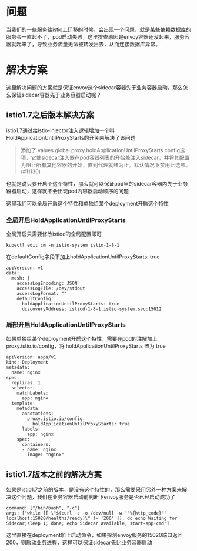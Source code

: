 # 问题

当我们的一些服务往istio上迁移的时候，会出现一个问题，就是某些依赖数据库的服务会一直起不了，pod启动失败，这里排查原因是envoy容器还没起来，服务容器就起来了，导致业务流量无法被转发出去，从而连接数据库异常。 


# 解决方案

这里解决问题的方案就是保证envoy这个sidecar容器先于业务容器启动，那么怎么保证sidecar容器先于业务容器启动呢？

## istio1.7之后版本解决方案

istio1.7通过给istio-injector注入逻辑增加一个叫HoldApplicationUntilProxyStarts的开关来解决了该问题

> 添加了 values.global.proxy.holdApplicationUntilProxyStarts config选项，它使sidecar注入器在pod容器列表的开始处注入sidecar，并将其配置为阻止所有其他容器的开始，直到代理就绪为止。默认情况下禁用此选项。(#11130)

也就是说只要开启个这个特性，那么就可以保证pod里的sidecar容器内先于业务容器启动，这样就不会出现pod内容器启动顺序的问题

这里我们可以全局开启这个特性和单独给某个deployment开启这个特性

### 全局开启HoldApplicationUntilProxyStarts

全局开启只需要修改istiod的全局配置即可

```
kubectl edit cm -n istio-system istio-1-8-1
```

在defaultConfig字段下加上holdApplicationUntilProxyStarts: true

```
apiVersion: v1
data:
  mesh: |
    accessLogEncoding: JSON
    accessLogFile: /dev/stdout
    accessLogFormat: ""
    defaultConfig:
      holdApplicationUntilProxyStarts: true
      discoveryAddress: istiod-1-8-1.istio-system.svc:15012
```

### 局部开启HoldApplicationUntilProxyStarts

如果单独给某个deployment开启这个特性，需要在pod的注解加上proxy.istio.io/config，将 holdApplicationUntilProxyStarts 置为 true

```
apiVersion: apps/v1
kind: Deployment
metadata:
  name: nginx
spec:
  replicas: 1
  selector:
    matchLabels:
      app: nginx
  template:
    metadata:
      annotations:
        proxy.istio.io/config: |
          holdApplicationUntilProxyStarts: true
      labels:
        app: nginx
    spec:
      containers:
      - name: nginx
        image: "nginx"
```

## istio1.7版本之前的解决方案

如果是istio1.7之前的版本，是没有这个特性的，那么需要采用另外一种方案来解决这个问题，我们在业务容器启动前判断下envoy服务是否已经启动成功了

```
command: ["/bin/bash", "-c"]
args: ["while [[ \"$(curl -s -o /dev/null -w ''%{http_code}'' localhost:15020/healthz/ready)\" != '200' ]]; do echo Waiting for Sidecar;sleep 1; done; echo Sidecar available; start-app-cmd"]
```

这里直接在deployment加上启动命令，如果探测envoy服务的15020端口返回200，则启动业务进程，这样可以保证sidecar先比业务容器启动
